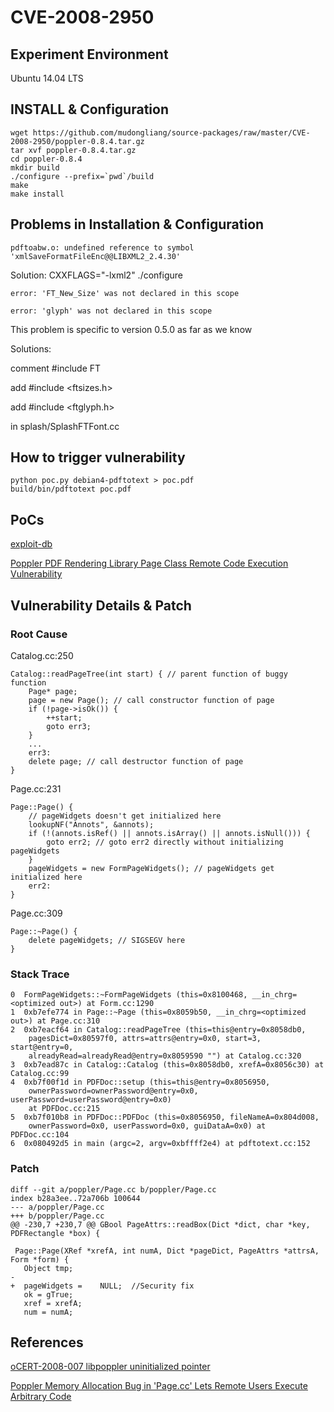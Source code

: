 # CVE-2008-2950

## Experiment Environment

Ubuntu 14.04 LTS

## INSTALL & Configuration

```
wget https://github.com/mudongliang/source-packages/raw/master/CVE-2008-2950/poppler-0.8.4.tar.gz
tar xvf poppler-0.8.4.tar.gz
cd poppler-0.8.4
mkdir build
./configure --prefix=`pwd`/build
make 
make install
```

## Problems in Installation & Configuration

```
pdftoabw.o: undefined reference to symbol 'xmlSaveFormatFileEnc@@LIBXML2_2.4.30'
```
Solution: CXXFLAGS="-lxml2" ./configure

```
error: 'FT_New_Size' was not declared in this scope

error: 'glyph' was not declared in this scope

```
This problem is specific to version 0.5.0 as far as we know

Solutions: 

comment #include FT

add			#include <ftsizes.h>

add			#include <ftglyph.h>

in splash/SplashFTFont.cc


## How to trigger vulnerability

```
python poc.py debian4-pdftotext > poc.pdf
build/bin/pdftotext poc.pdf
```

## PoCs
[exploit-db](https://www.exploit-db.com/exploits/6032/)

[Poppler PDF Rendering Library Page Class Remote Code Execution Vulnerability](https://www.securityfocus.com/bid/30107/exploit)

## Vulnerability Details & Patch

### Root Cause

Catalog.cc:250
```
Catalog::readPageTree(int start) { // parent function of buggy function
	Page* page;
	page = new Page(); // call constructor function of page
	if (!page->isOk()) {
		++start;
		goto err3;
	}
	...
	err3:
	delete page; // call destructor function of page
}
```
Page.cc:231
```
Page::Page() {
	// pageWidgets doesn't get initialized here
	lookupNF("Annots", &annots);
	if (!(annots.isRef() || annots.isArray() || annots.isNull())) {
		goto err2; // goto err2 directly without initializing pageWidgets
	}
	pageWidgets = new FormPageWidgets(); // pageWidgets get initialized here
	err2:
}
```
Page.cc:309
```
Page::~Page() {
	delete pageWidgets; // SIGSEGV here
}
```

### Stack Trace
```
0  FormPageWidgets::~FormPageWidgets (this=0x8100468, __in_chrg=<optimized out>) at Form.cc:1290
1  0xb7efe774 in Page::~Page (this=0x8059b50, __in_chrg=<optimized out>) at Page.cc:310
2  0xb7eacf64 in Catalog::readPageTree (this=this@entry=0x8058db0, 
    pagesDict=0x80597f0, attrs=attrs@entry=0x0, start=3, start@entry=0, 
    alreadyRead=alreadyRead@entry=0x8059590 "") at Catalog.cc:320
3  0xb7ead87c in Catalog::Catalog (this=0x8058db0, xrefA=0x8056c30) at Catalog.cc:99
4  0xb7f00f1d in PDFDoc::setup (this=this@entry=0x8056950, 
    ownerPassword=ownerPassword@entry=0x0, userPassword=userPassword@entry=0x0)
    at PDFDoc.cc:215
5  0xb7f010b8 in PDFDoc::PDFDoc (this=0x8056950, fileNameA=0x804d008, 
    ownerPassword=0x0, userPassword=0x0, guiDataA=0x0) at PDFDoc.cc:104
6  0x080492d5 in main (argc=2, argv=0xbffff2e4) at pdftotext.cc:152
```

### Patch 

```
diff --git a/poppler/Page.cc b/poppler/Page.cc
index b28a3ee..72a706b 100644
--- a/poppler/Page.cc
+++ b/poppler/Page.cc
@@ -230,7 +230,7 @@ GBool PageAttrs::readBox(Dict *dict, char *key, PDFRectangle *box) {
 
 Page::Page(XRef *xrefA, int numA, Dict *pageDict, PageAttrs *attrsA, Form *form) {
   Object tmp;
-	
+  pageWidgets =	NULL;  //Security fix
   ok = gTrue;
   xref = xrefA;
   num = numA;
```

## References

[oCERT-2008-007 libpoppler uninitialized pointer](http://ocert.org/advisories/ocert-2008-007.html)

[Poppler Memory Allocation Bug in 'Page.cc' Lets Remote Users Execute Arbitrary Code](https://www.securitytracker.com/id?1020435)
